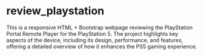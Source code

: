 # review_playstation
This is a responsive HTML + Bootstrap webpage reviewing the PlayStation Portal Remote Player for the PlayStation 5. The project highlights key aspects of the device, including its design, performance, and features, offering a detailed overview of how it enhances the PS5 gaming experience.
